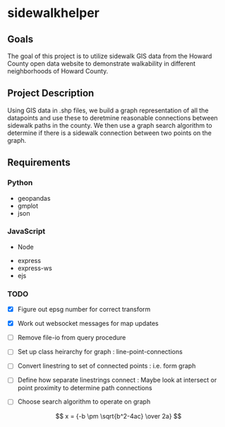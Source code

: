 # sidewalkhelper

## Goals
The goal of this project is to utilize sidewalk GIS data from the Howard County open data website to demonstrate walkability in different neighborhoods of Howard County.

## Project Description
Using GIS data in .shp files, we build a graph representation of all the datapoints and use these to deretmine reasonable connections between sidewalk paths in the county. We then use a graph search algorithm to determine if there is a sidewalk connection between two points on the graph.

## Requirements
### Python
- geopandas
- gmplot
- json
### JavaScript
- Node
<!-- - socket.io -->
<!-- - socket.io-client -->
- express
- express-ws
- ejs

### TODO
- [x] Figure out epsg number for correct transform
- [x] Work out websocket messages for map updates
- [ ] Remove file-io from query procedure
- [ ] Set up class heirarchy for graph : line-point-connections
- [ ] Convert linestring to set of connected points : i.e. form graph
- [ ] Define how separate linestrings connect : Maybe look at intersect or point proximity to determine path connections
- [ ] Choose search algorithm to operate on graph 


$$ x = {-b \pm \sqrt{b^2-4ac} \over 2a} $$
